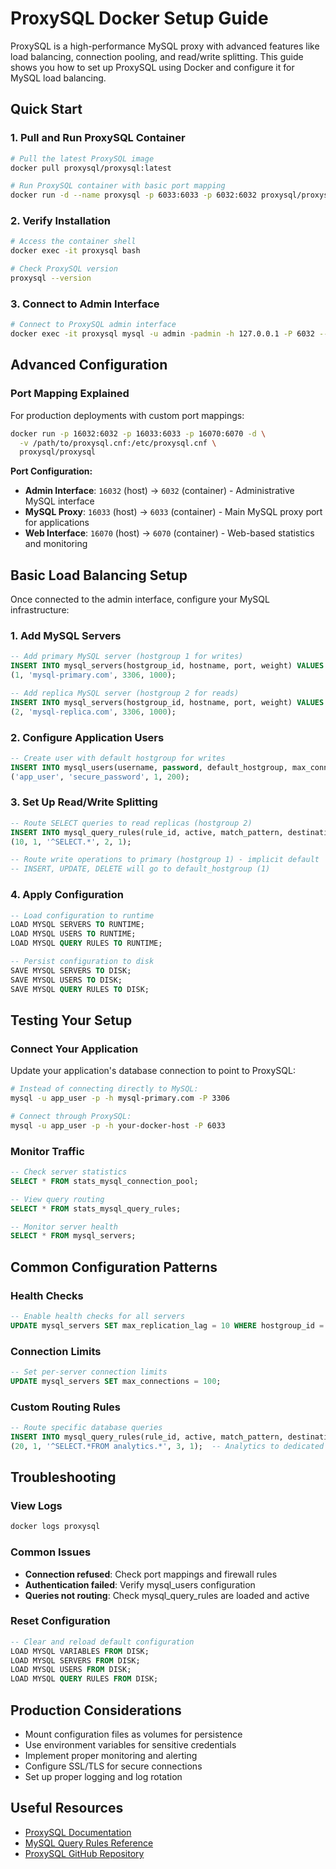 # ProxySQL Docker Setup Guide

ProxySQL is a high-performance MySQL proxy with advanced features like load balancing, connection pooling, and read/write splitting. This guide shows you how to set up ProxySQL using Docker and configure it for MySQL load balancing.

## Quick Start

### 1. Pull and Run ProxySQL Container

```bash
# Pull the latest ProxySQL image
docker pull proxysql/proxysql:latest

# Run ProxySQL container with basic port mapping
docker run -d --name proxysql -p 6033:6033 -p 6032:6032 proxysql/proxysql:latest
```

### 2. Verify Installation

```bash
# Access the container shell
docker exec -it proxysql bash

# Check ProxySQL version
proxysql --version
```

### 3. Connect to Admin Interface

```bash
# Connect to ProxySQL admin interface
docker exec -it proxysql mysql -u admin -padmin -h 127.0.0.1 -P 6032 --prompt='ProxySQLAdmin> '
```

## Advanced Configuration

### Port Mapping Explained

For production deployments with custom port mappings:

```bash
docker run -p 16032:6032 -p 16033:6033 -p 16070:6070 -d \
  -v /path/to/proxysql.cnf:/etc/proxysql.cnf \
  proxysql/proxysql
```

**Port Configuration:**
- **Admin Interface**: `16032` (host) → `6032` (container) - Administrative MySQL interface
- **MySQL Proxy**: `16033` (host) → `6033` (container) - Main MySQL proxy port for applications
- **Web Interface**: `16070` (host) → `6070` (container) - Web-based statistics and monitoring

## Basic Load Balancing Setup

Once connected to the admin interface, configure your MySQL infrastructure:

### 1. Add MySQL Servers

```sql
-- Add primary MySQL server (hostgroup 1 for writes)
INSERT INTO mysql_servers(hostgroup_id, hostname, port, weight) VALUES 
(1, 'mysql-primary.com', 3306, 1000);

-- Add replica MySQL server (hostgroup 2 for reads)
INSERT INTO mysql_servers(hostgroup_id, hostname, port, weight) VALUES 
(2, 'mysql-replica.com', 3306, 1000);
```

### 2. Configure Application Users

```sql
-- Create user with default hostgroup for writes
INSERT INTO mysql_users(username, password, default_hostgroup, max_connections) VALUES 
('app_user', 'secure_password', 1, 200);
```

### 3. Set Up Read/Write Splitting

```sql
-- Route SELECT queries to read replicas (hostgroup 2)
INSERT INTO mysql_query_rules(rule_id, active, match_pattern, destination_hostgroup, apply) VALUES 
(10, 1, '^SELECT.*', 2, 1);

-- Route write operations to primary (hostgroup 1) - implicit default
-- INSERT, UPDATE, DELETE will go to default_hostgroup (1)
```

### 4. Apply Configuration

```sql
-- Load configuration to runtime
LOAD MYSQL SERVERS TO RUNTIME;
LOAD MYSQL USERS TO RUNTIME;
LOAD MYSQL QUERY RULES TO RUNTIME;

-- Persist configuration to disk
SAVE MYSQL SERVERS TO DISK;
SAVE MYSQL USERS TO DISK;
SAVE MYSQL QUERY RULES TO DISK;
```

## Testing Your Setup

### Connect Your Application

Update your application's database connection to point to ProxySQL:

```bash
# Instead of connecting directly to MySQL:
mysql -u app_user -p -h mysql-primary.com -P 3306

# Connect through ProxySQL:
mysql -u app_user -p -h your-docker-host -P 6033
```

### Monitor Traffic

```sql
-- Check server statistics
SELECT * FROM stats_mysql_connection_pool;

-- View query routing
SELECT * FROM stats_mysql_query_rules;

-- Monitor server health
SELECT * FROM mysql_servers;
```

## Common Configuration Patterns

### Health Checks

```sql
-- Enable health checks for all servers
UPDATE mysql_servers SET max_replication_lag = 10 WHERE hostgroup_id = 2;
```

### Connection Limits

```sql
-- Set per-server connection limits
UPDATE mysql_servers SET max_connections = 100;
```

### Custom Routing Rules

```sql
-- Route specific database queries
INSERT INTO mysql_query_rules(rule_id, active, match_pattern, destination_hostgroup, apply) VALUES 
(20, 1, '^SELECT.*FROM analytics.*', 3, 1);  -- Analytics to dedicated server
```

## Troubleshooting

### View Logs
```bash
docker logs proxysql
```

### Common Issues
- **Connection refused**: Check port mappings and firewall rules
- **Authentication failed**: Verify mysql_users configuration
- **Queries not routing**: Check mysql_query_rules are loaded and active

### Reset Configuration
```sql
-- Clear and reload default configuration
LOAD MYSQL VARIABLES FROM DISK;
LOAD MYSQL SERVERS FROM DISK;
LOAD MYSQL USERS FROM DISK;
LOAD MYSQL QUERY RULES FROM DISK;
```

## Production Considerations

- Mount configuration files as volumes for persistence
- Use environment variables for sensitive credentials
- Implement proper monitoring and alerting
- Configure SSL/TLS for secure connections
- Set up proper logging and log rotation

## Useful Resources

- [ProxySQL Documentation](https://proxysql.com/documentation/)
- [MySQL Query Rules Reference](https://proxysql.com/documentation/proxysql-configuration/)
- [ProxySQL GitHub Repository](https://github.com/sysown/proxysql)